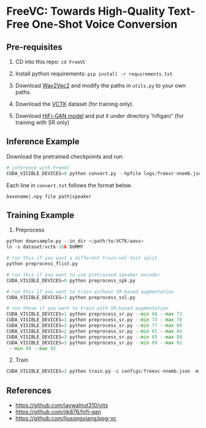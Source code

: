 # FreeVC: Towards High-Quality Text-Free One-Shot Voice Conversion

 
## Pre-requisites


1. CD into this repo: `cd FreeVC`

2. Install python requirements: `pip install -r requirements.txt`

3. Download [Wav2Vec2](https://huggingface.co/facebook/wav2vec2-large-960h) and modify the paths in `utils.py` to your own paths.   

4. Download the [VCTK](https://datashare.ed.ac.uk/handle/10283/3443) dataset (for training only).

5. Download [HiFi-GAN model](https://github.com/jik876/hifi-gan) and put it under directory 'hifigan/' (for training with SR only)

## Inference Example

Download the pretrained checkpoints and run:

```python
# inference with FreeVC
CUDA_VISIBLE_DEVICES=0 python convert.py --hpfile logs/freevc-nnemb.json --ptfile checkpoints/freevc.pth --txtpath convert.txt --outdir outputs/freevc-nnemb_vctk

```

Each line in `convert.txt` follows the format below.
```
basename|.npy file path|speaker
```


## Training Example

1. Preprocess

```python
python downsample.py --in_dir </path/to/VCTK/wavs>
ln -s dataset/vctk-16k DUMMY

# run this if you want a different train-val-test split
python preprocess_flist.py

# run this if you want to use pretrained speaker encoder
CUDA_VISIBLE_DEVICES=0 python preprocess_spk.py

# run this if you want to train without SR-based augmentation
CUDA_VISIBLE_DEVICES=3 python preprocess_ssl.py

# run these if you want to train with SR-based augmentation
CUDA_VISIBLE_DEVICES=1 python preprocess_sr.py --min 68 --max 72
CUDA_VISIBLE_DEVICES=1 python preprocess_sr.py --min 73 --max 76
CUDA_VISIBLE_DEVICES=2 python preprocess_sr.py --min 77 --max 80
CUDA_VISIBLE_DEVICES=2 python preprocess_sr.py --min 81 --max 84
CUDA_VISIBLE_DEVICES=3 python preprocess_sr.py --min 85 --max 88
CUDA_VISIBLE_DEVICES=3 python preprocess_sr.py --min 89 --max 92
 --min 89 --max 92

```

2. Train

```python
CUDA_VISIBLE_DEVICES=3 python train.py -c configs/freevc-nnemb.json -m freevc-nnemb_vctk
```

## References

- https://github.com/jaywalnut310/vits
- https://github.com/jik876/hifi-gan
- https://github.com/liusongxiang/ppg-vc
